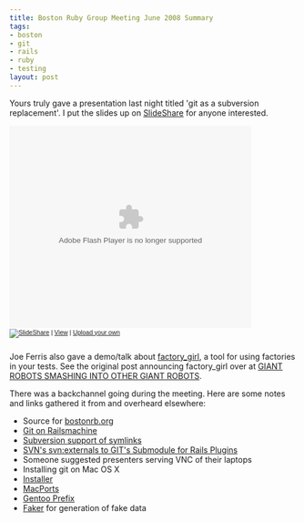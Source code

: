 ```yaml
--- 
title: Boston Ruby Group Meeting June 2008 Summary
tags: 
- boston
- git
- rails
- ruby
- testing
layout: post
---
```

Yours truly gave a presentation last night titled 'git as a subversion replacement'. I put the slides up on [SlideShare](http://www.slideshare.net/) for anyone interested.

<div style="width:425px;text-align:left" id="__ss_461544"><object style="margin:0px" width="425" height="355"><param name="movie" value="http://static.slideshare.net/swf/ssplayer2.swf?doc=git-as-a-subversion-replacement-1213205019180775-9"/><param name="allowFullScreen" value="true"/><param name="allowScriptAccess" value="always"/><embed src="http://static.slideshare.net/swf/ssplayer2.swf?doc=git-as-a-subversion-replacement-1213205019180775-9" type="application/x-shockwave-flash" allowscriptaccess="always" allowfullscreen="true" width="425" height="355"></embed></object><div style="font-size:11px;font-family:tahoma,arial;height:26px;padding-top:2px;"><a href="http://www.slideshare.net/?src=embed"><img src="http://static.slideshare.net/swf/logo_embd.png" style="border:0px none;margin-bottom:-5px" alt="SlideShare"/></a> | <a href="http://www.slideshare.net/technicalpickles/git-as-a-subversion-replacement?src=embed" title="View Git As A Subversion Replacement on SlideShare">View</a> | <a href="http://www.slideshare.net/upload?src=embed">Upload your own</a></div></div>


Joe Ferris also gave a demo/talk about [factory\_girl](https://github.com/thoughtbot/factory_girl), a tool for using factories in your tests. See the original post announcing factory\_girl over at [GIANT ROBOTS SMASHING INTO OTHER GIANT ROBOTS](http://giantrobots.thoughtbot.com/2008/6/6/waiting-for-a-factory-girl).

There was a backchannel going during the meeting. Here are some notes and links gathered it from and overheard elsewhere:

 * Source for [bostonrb.org](http://github.com/bostonrb/bostonrb/tree/master)
 * [Git on Railsmachine](http://wiki.railsmachine.com/wiki/show/InstallingGit)
 * [Subversion support of symlinks](http://subversion.tigris.org/faq.html#symlinks)
 * [SVN's svn:externals to GIT's Submodule for Rails Plugins](http://panthersoftware.com/articles/view/3/svn-s-svn-externals-to-git-s-submodule-for-rails-plugins)
 * Someone suggested presenters serving VNC of their laptops
 * Installing git on Mac OS X
  * [Installer](http://code.google.com/p/git-osx-installer/)
  * [MacPorts](http://www.macports.org/)
  * [Gentoo Prefix](http://www.gentoo.org/proj/en/gentoo-alt/prefix/bootstrap-macos.xml)
 * [Faker](http://www.rubyinside.com/faker-quick-fake-data-generation-in-ruby-665.html) for generation of fake data
  
